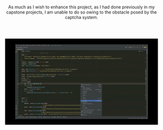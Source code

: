 <p align="center"> As much as I wish to enhance this project, as I had done previously in my capstone projects,
I am unable to do so owing to the obstacle posed by the captcha system. </p>
<br>
<br>
<p align= "center">
<img src="img/1.gif" width=550>
</p>

